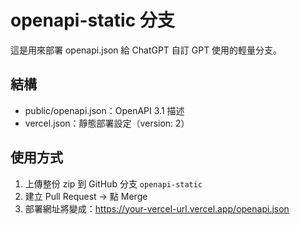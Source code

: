 # openapi-static 分支

這是用來部署 openapi.json 給 ChatGPT 自訂 GPT 使用的輕量分支。

## 結構
- public/openapi.json：OpenAPI 3.1 描述
- vercel.json：靜態部署設定（version: 2）

## 使用方式
1. 上傳整份 zip 到 GitHub 分支 `openapi-static`
2. 建立 Pull Request → 點 Merge
3. 部署網址將變成：https://your-vercel-url.vercel.app/openapi.json
